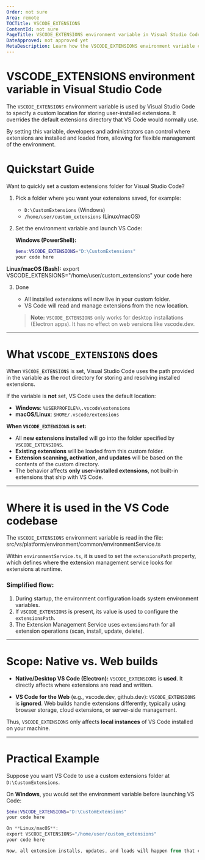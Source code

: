 ```yaml
---
Order: not sure
Area: remote
TOCTitle: VSCODE_EXTENSIONS
ContentId: not sure
PageTitle: VSCODE_EXTENSIONS environment variable in Visual Studio Code
DateApproved: not approved yet
MetaDescription: Learn how the VSCODE_EXTENSIONS environment variable controls where Visual Studio Code extensions are stored and managed.
---
```


# VSCODE_EXTENSIONS environment variable in Visual Studio Code

The `VSCODE_EXTENSIONS` environment variable is used by Visual Studio Code to specify a custom location for storing user-installed extensions. It overrides the default extensions directory that VS Code would normally use.

By setting this variable, developers and administrators can control where extensions are installed and loaded from, allowing for flexible management of the environment.

# Quickstart Guide

Want to quickly set a custom extensions folder for Visual Studio Code?

1. Pick a folder where you want your extensions saved, for example:
   - `D:\CustomExtensions` (Windows)
   - `/home/user/custom_extensions` (Linux/macOS)

2. Set the environment variable and launch VS Code:

   **Windows (PowerShell):**

   ```powershell
   $env:VSCODE_EXTENSIONS="D:\CustomExtensions"
   your code here

**Linux/macOS (Bash):**
    export VSCODE_EXTENSIONS="/home/user/custom_extensions"
    your code here

3. Done
    - All installed extensions will now live in your custom folder.
    - VS Code will read and manage extensions from the new location.

    > **Note:** `VSCODE_EXTENSIONS` only works for desktop installations (Electron apps). It has no effect on web versions like vscode.dev.

---

# What `VSCODE_EXTENSIONS` does
When `VSCODE_EXTENSIONS` is set, Visual Studio Code uses the path provided in the variable as the root directory for storing and resolving installed extensions.

If the variable is **not** set, VS Code uses the default location:

- **Windows**: `%USERPROFILE%\.vscode\extensions`
- **macOS/Linux**: `$HOME/.vscode/extensions`

**When `VSCODE_EXTENSIONS` is set:**

- All **new extensions installed** will go into the folder specified by `VSCODE_EXTENSIONS`.
- **Existing extensions** will be loaded from this custom folder.
- **Extension scanning, activation, and updates** will be based on the contents of the custom directory.
- The behavior affects **only user-installed extensions**, not built-in extensions that ship with VS Code.

---

# Where it is used in the VS Code codebase

The `VSCODE_EXTENSIONS` environment variable is read in the file:
src/vs/platform/environment/common/environmentService.ts

Within `environmentService.ts`, it is used to set the `extensionsPath` property, which defines where the extension management service looks for extensions at runtime.

### Simplified flow:

1. During startup, the environment configuration loads system environment variables.
2. If `VSCODE_EXTENSIONS` is present, its value is used to configure the `extensionsPath`.
3. The Extension Management Service uses `extensionsPath` for all extension operations (scan, install, update, delete).

---

# Scope: Native vs. Web builds

- **Native/Desktop VS Code (Electron):**
  `VSCODE_EXTENSIONS` is **used**. It directly affects where extensions are read and written.

- **VS Code for the Web** (e.g., vscode.dev, github.dev):
  `VSCODE_EXTENSIONS` is **ignored**. Web builds handle extensions differently, typically using browser storage, cloud extensions, or server-side management.

Thus, `VSCODE_EXTENSIONS` only affects **local instances** of VS Code installed on your machine.

---

# Practical Example

Suppose you want VS Code to use a custom extensions folder at `D:\CustomExtensions`.

On **Windows**, you would set the environment variable before launching VS Code:

```powershell
$env:VSCODE_EXTENSIONS="D:\CustomExtensions"
your code here

On **Linux/macOS**:
export VSCODE_EXTENSIONS="/home/user/custom_extensions"
your code here

Now, all extension installs, updates, and loads will happen from that custom folder.
